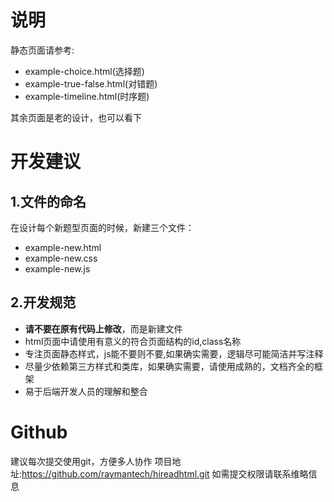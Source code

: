 # 说明
静态页面请参考:
- example-choice.html(选择题)
- example-true-false.html(对错题)
- example-timeline.html(时序题)

其余页面是老的设计，也可以看下

# 开发建议
## 1.文件的命名
在设计每个新题型页面的时候，新建三个文件：
- example-new.html
- example-new.css
- example-new.js

## 2.开发规范
- **请不要在原有代码上修改**，而是新建文件
- html页面中请使用有意义的符合页面结构的id,class名称
- 专注页面静态样式，js能不要则不要,如果确实需要，逻辑尽可能简洁并写注释
- 尽量少依赖第三方样式和类库，如果确实需要，请使用成熟的，文档齐全的框架
- 易于后端开发人员的理解和整合

# Github
建议每次提交使用git，方便多人协作
项目地址:https://github.com/raymantech/hireadhtml.git
如需提交权限请联系维略信息


